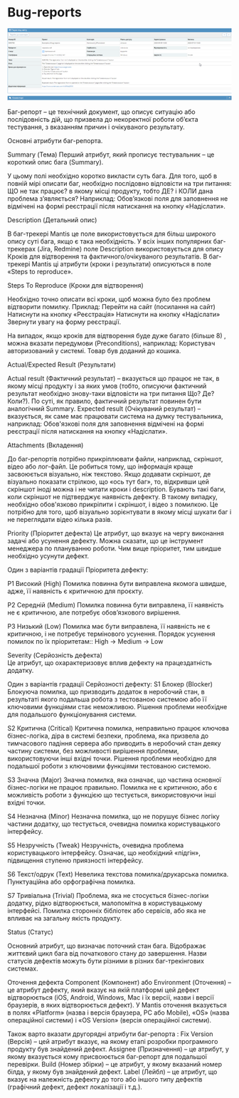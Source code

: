 # Bug-reports

![img](https://github.com/DariaStavytska/Bug-reports/blob/main/%D0%BF%D1%80%D0%B8%D0%BA%D0%BB%D0%B0%D0%B4.png)

Баг-репорт – це технічний документ, що описує ситуацію або послідовність дій, що призвела до некоректної роботи об’єкта тестування, з вказанням причин і очікуваного результату. 

Основні атрибути баг-репорта.

Summary (Тема)
Перший атрибут, який прописує тестувальник – це короткий опис бага (Summary).

У цьому полі необхідно коротко викласти суть бага. Для того, щоб в повній мірі описати баг, необхідно послідовно відповісти на три питання: ЩО не так працює? в якому місці продукту, тобто ДЕ? і КОЛИ дана проблема з’являється?
Наприклад:
Обов’язкові поля для заповнення не відмічені на формі реєстрації після натискання на кнопку «Надіслати».

Description (Детальний опис)

В баг-трекері Mantis це поле використовується для більш широкого опису суті бага, якщо є така необхідність. У всіх інших популярних баг-трекерах (Jira, Redmine) поле Description використовується для опису Кроків для відтворення та фактичного/очікуваного результатів.
В баг-трекері Mantis ці атрибути (кроки і результати) описуються в поле «Steps to reproduce».

Steps To Reproduce (Кроки для відтворення)

Необхідно точно описати всі кроки, щоб можна було без проблем відтворити помилку.
Приклад:
Перейти на сайт (посилання на сайт)
Натиснути на кнопку «Реєстрація»
Натиснути на кнопку «Надіслати»
Звернути увагу на форму реєстрації.

На випадок, якщо кроків для відтворення буде дуже багато (більше 8) , можна вказати передумови (Preconditions), наприклад:
Користувач авторизований у системі.
Товар був доданий до кошика.

Actual/Expected Result (Результати)

Actual result (Фактичний результат) – вказується що працює не так, в якому місці продукту і за яких умов (тобто, описуючи фактичний результат необхідно знову-таки відповісти на три питання Що? Де? Коли?). По суті, як правило, фактичний результат повинен бути аналогічний Summary.
Expected result (Очікуваний результат) – вказується, як саме має працювати система на думку тестувальника, наприклад: 
Обов'язкові поля для заповнення відмічені на формі реєстрації після натискання на кнопку «Надіслати».

Attachments (Вкладення)

До баг-репортів потрібно прикріплювати файли, наприклад, скріншот, відео або лог-файл. Це робиться тому, що інформація краще засвоюється візуально, ніж текстово. Якщо додавати скріншот, де візуально показати стрілкою, що «ось тут баг», то, відкривши цей скріншот іноді можна і не читати кроки і description.
Бувають такі баги, коли скріншот не підтверджує наявність дефекту. В такому випадку, необхідно обов'язково прикріпити і скріншот, і відео з помилкою. Це потрібно для того, щоб візуально зорієнтувати в якому місці шукати баг і не переглядати відео кілька разів.

Priority (Пріоритет дефекта)
Це атрибут, що вказує на чергу виконання задачі або усунення дефекту. Можна сказати, що це інструмент менеджера по плануванню роботи. Чим вище пріоритет, тим швидше необхідно усунути дефект. 

Один з варіантів градації Пріоритета дефекту:

P1 Високий (High)
Помилка повинна бути виправлена якомога швидше, адже, її наявність є критичною для проєкту.

P2 Середній (Medium)
Помилка повинна бути виправлена, її наявність не є критичною, але потребує обов’язкового вирішення.

P3 Низький (Low)
Помилка має бути виправлена, її наявність не є критичною, і не потребує термінового усунення. 
Порядок усунення помилок по їх пріоритетам:: High -> Medium -> Low

Severity (Серйозність дефекта)  
Це атрибут, що охарактеризовує вплив дефекту на працездатність додатку.

Один з варіантів градації Серйозності дефекту:
S1 Блокер (Blocker)
Блокуюча помилка, що призводить додаток в неробочий стан, в результаті якого подальша робота з тестованою системою або її ключовими функціями стає неможливою. Рішення проблеми необхідне для подальшого функціонування системи.

S2 Критична (Critical)
Критична помилка, неправильно працює ключова бізнес-логіка, діра в системі безпеки, проблема, яка призвела до тимчасового падіння сервера або приводить в неробочий стан деяку частину системи, без можливості вирішення проблеми, використовуючи інші вхідні точки. Рішення проблеми необхідно для подальшої роботи з ключовими функціями тестованою системою.

S3 Значна (Major)
Значна помилка, яка означає, що частина основної бізнес-логіки не працює правильно. Помилка не є критичною, або є можливість роботи з функцією що тестується, використовуючи інші вхідні точки. 

S4 Незначна (Minor)
Незначна помилка, що не порушує бізнес логіку частини додатку, що тестується, очевидна помилка користувацького інтерфейсу.

S5 Незручність (Tweak)
Незручність, очевидна проблема користувацького інтерфейсу. Означає, що необхідний «підгін», підвищення ступеню приязності інтерфейсу.

S6 Текст/одрук (Text)
Невелика текстова помилка/друкарська помилка. Пунктуаційна або орфографічна помилка.

S7 Тривіальна (Trivial)
Проблема, яка не стосується бізнес-логіки додатку, рідко відтворюється, малопомітна в користувацькому інтерфейсі. Помилка сторонніх бібліотек або сервісів, або яка не впливає на загальну якість продукту.

Status (Статус)

Основний атрибут, що визначає поточний стан бага. Відображає життєвий цикл бага від початкового стану до завершення. 
Назви статусів дефектів можуть бути різними в різних баг-трекінгових системах.

Оточення дефекта
Component (Компонент) або Environment (Оточення) – це атрибут дефекту, який вказує на якій платформі цей дефект відтворюється (iOS, Android, Windows, Mac і їх версії, назви і версії браузерів, в яких відтворюється дефект). У Mantis оточення вказується в полях «Platform» (назва і версія браузера, PC або Mobile), «OS» (назва операційної системи) і «OS Version» (версія операційної системи).

Також варто вказати другорядні атрибути баг-репорта :
Fix Version (Версія) – цей атрибут вказує, на якому етапі розробки програмного продукту був знайдений дефект. 
Assignee (Призначення) – це атрибут, у якому вказується кому присвоюється баг-репорт для подальшої перевірки.
Build (Номер збірки) – це атрибут, у якому вказаний номер білда, у якому був знайдений дефект. 
Label (Лейбл) – це атрибут, що вказує на належність дефекту до того або іншого типу дефектів (графічний дефект, дефект локалізації і т.д.).
